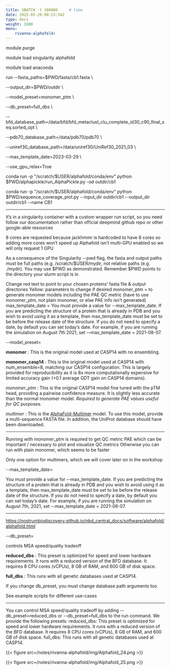 ```yaml
---
title: SBATCH -t 100000     # time
date: 2025-05-20-00:23:54Z
type: docs 
weight: 1600
menu: 
    rivanna-alphafold:
---
```



module purge

module load singularity alphafold

module load anaconda

run --fasta_paths=$PWD/fasta/cb1.fasta \

--output_dir=$PWD/outdir \

--model_preset=monomer_ptm \

--db_preset=full_dbs \

--bfd_database_path=/data/bfd/bfd_metaclust_clu_complete_id30_c90_final_seq.sorted_opt \

--pdb70_database_path=/data/pdb70/pdb70 \

--uniref30_database_path=/data/uniref30/UniRef30_2021_03 \

--max_template_date=2023-03-29 \

--use_gpu_relax=True

conda run -p "/scratch/$USER/alphafold/conda/env" python $PWD/alphapickle/run_AlphaPickle.py -od outdir/cb1

conda run -p "/scratch/$USER/alphafold/conda/env" python $PWD/sequence_coverage_plot.py --input_dir outdir/cb1 --output_dir outdir/cb1 --name CB1

---

It’s in a singularity container with a custom wrapper run script, so you need follow our documentation rather than official deepmind github repo or other google-able resources

8 cores are requested because jackhmmr is hardcoded to have 8 cores so adding more cores won’t speed up
Alphafold isn’t multi-GPU enabled so we will only request 1 GPU


As a consequence of the Singularity --pwd flag, the fasta and output paths must be full paths (e.g. /scratch/$USER/mydir, not relative paths (e.g. ./mydir). You may use $PWD as demonstrated. 
Remember $PWD points to the directory your slurm script is in

Change red text to point to your chosen proteins’ fasta file & output directories
Yellow: parameters to change if desired
	monomer_ptm = to generate monomer models including the PAE QC metric (have to use monomer_ptm, not plain monomer, or else PAE info isn’t generated)
	max_template_date = You must provide a value for --max_template_date. If you are predicting the structure of a protein that is already in PDB and you wish to avoid using it as a template, then max_template_date must be set to be before the release date of the structure. If you do not need to specify a date, by default you can set today’s date. For example, if you are running the simulation on August 7th 2021, set -–max_template_date = 2021-08-07. 


--model_preset=

__monomer__ : This is the original model used at CASP14 with no ensembling.

__monomer_casp14__ : This is the original model used at CASP14 with num_ensemble=8, matching our CASP14 configuration. This is largely provided for reproducibility as it is 8x more computationally expensive for limited accuracy gain (+0.1 average GDT gain on CASP14 domains).

_monomer_ptm_ : This is the original CASP14 model fine tuned with the pTM head, providing a pairwise confidence measure. It is slightly less accurate than the normal monomer model.  _Required to generate PAE values useful for QC purposes._

_multimer_ : This is the [AlphaFold](https://github.com/deepmind/alphafold#citing-this-work)[-Multimer](https://github.com/deepmind/alphafold#citing-this-work) model. To use this model, provide a multi-sequence FASTA file. In addition, the UniProt database should have been downloaded.

---

Running with monomer_ptm is required to get QC metric PAE which can be important / necessary to plot and visualize QC metrics 
Otherwise you can run with plain monomer, which seems to be faster

Only one option for multimers, which we will cover later on in the workshop

--max_template_date=

You must provide a value for --max_template_date. If you are predicting the structure of a protein that is already in PDB and you wish to avoid using it as a template, then max_template_date must be set to be before the release date of the structure. If you do not need to specify a date, by default you can set today’s date. For example, if you are running the simulation on August 7th, 2021, set --max_template_date = 2021-08-07.

---

https://nostrumbiodiscovery.github.io/nbd_central_docs/software/alphafold/alphafold.html

--db_preset=

controls MSA speed/quality tradeoff

__reduced_dbs__ : This preset is optimized for speed and lower hardware requirements. It runs with a reduced version of the BFD database. It requires 8 CPU cores (vCPUs), 8 GB of RAM, and 600 GB of disk space.

__full_dbs__ : This runs with all genetic databases used at CASP14.

If you change db_preset, you must change database path arguments too

See example scripts for different use-cases

---

You can control MSA speed/quality tradeoff by adding --db_preset=reduced_dbs or --db_preset=full_dbs to the run command. We provide the following presets:
reduced_dbs: This preset is optimized for speed and lower hardware requirements. It runs with a reduced version of the BFD database. It requires 8 CPU cores (vCPUs), 8 GB of RAM, and 600 GB of disk space.
full_dbs: This runs with all genetic databases used at CASP14.


{{< figure src=/notes/rivanna-alphafold/img/Alphafold_24.png >}}

{{< figure src=/notes/rivanna-alphafold/img/Alphafold_25.png >}}

